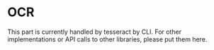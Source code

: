 # OCR

This part is currently handled by tesseract by CLI. For other implementations or API calls to other
libraries, please put them here.

